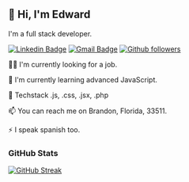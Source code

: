 
## 🚀 Hi, I'm Edward
I'm a full stack developer.

[![Linkedin Badge](https://img.icons8.com/?size=24&id=8808&format=png&color=0000ff&link=https://www.linkedin.com/in/edward-rangel-643998341/)](https://www.linkedin.com/in/edward-rangel-643998341/)
[![Gmail Badge](https://img.icons8.com/?size=24&id=50853&format=png&color=ff0000&link=mailto:ejrangel7@gmail.com)](mailto:ejrangel7@gmail.com)
[![Github followers](https://img.icons8.com/?size=24&id=XASA7fMaH2Oc&format=png&color=000000&link=https://github.com/ejrangel7)](https://github.com/ejrangel7)



👩‍💻 I'm currently looking for a job.

🧠 I'm currently learning advanced JavaScript.

🤖 Techstack .js, .css, .jsx, .php

📫 You can reach me on Brandon, Florida, 33511.

⚡️ I speak spanish too.

### GitHub Stats

[![GitHub Streak](https://github-readme-streak-stats.herokuapp.com?user=ejrangel7&theme=dark)](https://git.io/streak-stats)
